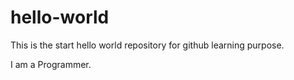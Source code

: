 # hello-world
This is the start hello world repository for github learning purpose.

I am a Programmer.
